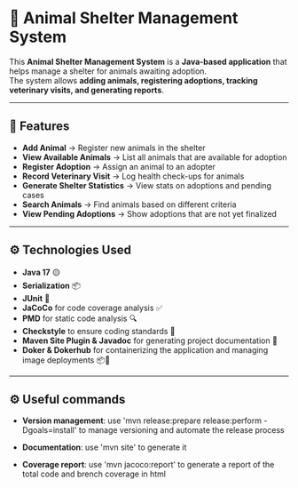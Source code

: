 # 🐾 Animal Shelter Management System

This **Animal Shelter Management System** is a **Java-based application** that helps manage a shelter for animals awaiting adoption.  
The system allows **adding animals, registering adoptions, tracking veterinary visits, and generating reports**.  

---

## 🚀 Features
- **Add Animal** → Register new animals in the shelter  
- **View Available Animals** → List all animals that are available for adoption  
- **Register Adoption** → Assign an animal to an adopter  
- **Record Veterinary Visit** → Log health check-ups for animals  
- **Generate Shelter Statistics** → View stats on adoptions and pending cases  
- **Search Animals** → Find animals based on different criteria  
- **View Pending Adoptions** → Show adoptions that are not yet finalized  

---

## ⚙️ Technologies Used
- **Java 17** 🟡
- **Serialization** 📦
- **JUnit** 🧪
- **JaCoCo** for code coverage analysis ✅
- **PMD** for static code analysis 🔍
- **Checkstyle** to ensure coding standards 🧹
- **Maven Site Plugin & Javadoc** for generating project documentation 📖
- **Doker & Dokerhub** for containerizing the application and managing image deployments 📦🚀

---
## ⚙️ Useful commands
- **Version management**:
use 'mvn release:prepare release:perform -Dgoals=install' to manage versioning 
and automate the release process

- **Documentation**:
use 'mvn site' to generate it

- **Coverage report**:
use 'mvn jacoco:report' to generate a report of the total code and brench coverage in html